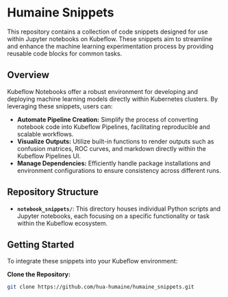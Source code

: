 # Humaine Snippets

This repository contains a collection of code snippets designed for use within Jupyter notebooks on Kubeflow. These snippets aim to streamline and enhance the machine learning experimentation process by providing reusable code blocks for common tasks.

## Overview

Kubeflow Notebooks offer a robust environment for developing and deploying machine learning models directly within Kubernetes clusters. By leveraging these snippets, users can:

- **Automate Pipeline Creation:** Simplify the process of converting notebook code into Kubeflow Pipelines, facilitating reproducible and scalable workflows.
- **Visualize Outputs:** Utilize built-in functions to render outputs such as confusion matrices, ROC curves, and markdown directly within the Kubeflow Pipelines UI.
- **Manage Dependencies:** Efficiently handle package installations and environment configurations to ensure consistency across different runs.

## Repository Structure

- **`notebook_snippets/`**: This directory houses individual Python scripts and Jupyter notebooks, each focusing on a specific functionality or task within the Kubeflow ecosystem.

## Getting Started

To integrate these snippets into your Kubeflow environment:

**Clone the Repository:**

   ```bash
   git clone https://github.com/hua-humaine/humaine_snippets.git
   ```
